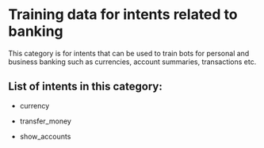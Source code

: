 # Training data for intents related to banking
This category is for intents that can be used to train bots for personal and business banking such as currencies, account summaries, transactions etc.

## List of intents in this category:

 * currency

 * transfer_money

 * show_accounts

 
 
 
 
 


